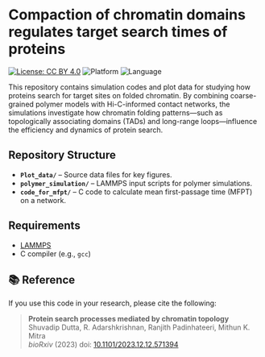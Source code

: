 # Compaction of chromatin domains regulates target search times of proteins

[![License: CC BY 4.0](https://img.shields.io/badge/License-CC%20BY%204.0-lightgrey.svg)](https://creativecommons.org/licenses/by/4.0/)
![Platform](https://img.shields.io/badge/platform-Linux%2FUnix-blue)
![Language](https://img.shields.io/badge/language-C%20%7C%20LAMMPS-orange)

This repository contains simulation codes and plot data for studying how proteins search for target sites on folded chromatin. By combining coarse-grained polymer models with Hi-C-informed contact networks, the simulations investigate how chromatin folding patterns—such as topologically associating domains (TADs) and long-range loops—influence the efficiency and dynamics of protein search.

## Repository Structure

- **`Plot_data/`** – Source data files for key figures.  
- **`polymer_simulation/`** – LAMMPS input scripts for polymer simulations.  
- **`code_for_mfpt/`** – C code to calculate mean first-passage time (MFPT) on a network.

## Requirements

- [LAMMPS](https://www.lammps.org/)
- C compiler (e.g., `gcc`)

## 📚 Reference

If you use this code in your research, please cite the following:

> **Protein search processes mediated by chromatin topology**  
> Shuvadip Dutta, R. Adarshkrishnan, Ranjith Padinhateeri, Mithun K. Mitra  
> *bioRxiv* (2023) doi: [10.1101/2023.12.12.571394](https://doi.org/10.1101/2023.12.12.571394)
